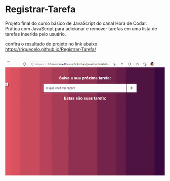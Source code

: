 # Registrar-Tarefa
Projeto final do curso básico de JavaScript do canal Hora de Codar.<br>
Prática com JavaScript para adicionar e remover tarefas em uma lista de tarefas inserida pelo usuário.


confira o resultado do projeto no link abaixo <br>
https://riquecelo.github.io/Registrar-Tarefa/
##
![](https://github.com/Riquecelo/Registrar-Tarefa/blob/main/gif/tarefaComJS.gif)
